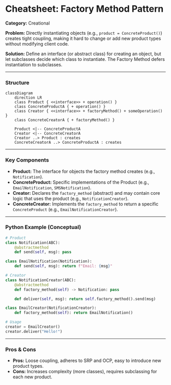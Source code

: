 
# Cheatsheet: Factory Method Pattern

**Category:** Creational

**Problem:** Directly instantiating objects (e.g., `product = ConcreteProduct()`) creates tight coupling, making it hard to change or add new product types without modifying client code.

**Solution:** Define an interface (or abstract class) for creating an object, but let subclasses decide which class to instantiate. The Factory Method defers instantiation to subclasses.

---

### Structure

```mermaid
classDiagram
    direction LR
    class Product { <<interface>> + operation() }
    class ConcreteProductA { + operation() }
    class Creator { <<interface>> + factoryMethod() + someOperation() }
    class ConcreteCreatorA { + factoryMethod() }

    Product <|-- ConcreteProductA
    Creator <|-- ConcreteCreatorA
    Creator ..> Product : creates
    ConcreteCreatorA ..> ConcreteProductA : creates
```

---

### Key Components

-   **Product:** The interface for objects the factory method creates (e.g., `Notification`).
-   **ConcreteProduct:** Specific implementations of the Product (e.g., `EmailNotification`, `SMSNotification`).
-   **Creator:** Declares the `factory_method` (abstract) and may contain core logic that uses the product (e.g., `NotificationCreator`).
-   **ConcreteCreator:** Implements the `factory_method` to return a specific `ConcreteProduct` (e.g., `EmailNotificationCreator`).

---

### Python Example (Conceptual)

```python
# Product
class Notification(ABC):
    @abstractmethod
    def send(self, msg): pass

class EmailNotification(Notification):
    def send(self, msg): return f"Email: {msg}"

# Creator
class NotificationCreator(ABC):
    @abstractmethod
    def factory_method(self) -> Notification: pass

    def deliver(self, msg): return self.factory_method().send(msg)

class EmailCreator(NotificationCreator):
    def factory_method(self): return EmailNotification()

# Usage
creator = EmailCreator()
creator.deliver("Hello!")
```

---

### Pros & Cons

-   **Pros:** Loose coupling, adheres to SRP and OCP, easy to introduce new product types.
-   **Cons:** Increases complexity (more classes), requires subclassing for each new product.

